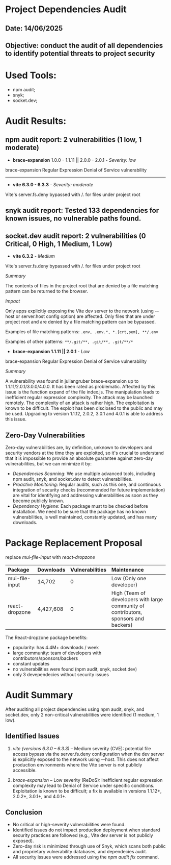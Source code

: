 # Project Dependencies Audit

## Date: 14/06/2025

## **Objective**: conduct the audit of all dependencies to identify potential threats to project security

# Used Tools:

- npm audit;
- snyk;
- socket.dev;

# Audit Results:

## **npm audit report**: 2 vulnerabilities (1 low, 1 moderate)

- **brace-expansion** 1.0.0 - 1.1.11 || 2.0.0 - 2.0.1 - *Severity: low*

brace-expansion Regular Expression Denial of Service vulnerability
___

- **vite 6.3.0 - 6.3.3** - *Severity: moderate*

Vite's server.fs.deny bypassed with /. for files under project root

## **snyk audit report**: Tested 133 dependencies for known issues, no vulnerable paths found.

## **socket.dev audit report**: 2 vulnerabilities (0 Critical, 0 High, 1 Medium, 1 Low)

- **vite 6.3.2** - *Medium*

Vite's server.fs.deny bypassed with /. for files under project root

*Summary*

The contents of files in the project root that are denied by a file matching pattern can be returned to the browser.

*Impact*

Only apps explicitly exposing the Vite dev server to the network (using --host or server.host config option) are affected. Only files that are under project root and are denied by a file matching pattern can be bypassed.

Examples of file matching patterns: ```.env, .env.*, *.{crt,pem}, **/.env```

Examples of other patterns: ```**/.git/**, .git/**, .git/**/*```

- **brace-expansion 1.1.11 || 2.0.1** - *Low*

brace-expansion Regular Expression Denial of Service vulnerability

*Summary*

A vulnerability was found in juliangruber brace-expansion up to 1.1.11/2.0.1/3.0.0/4.0.0. It has been rated as problematic. Affected by this issue is the function expand of the file index.js. The manipulation leads to inefficient regular expression complexity. The attack may be launched remotely. The complexity of an attack is rather high. The exploitation is known to be difficult. The exploit has been disclosed to the public and may be used. Upgrading to version 1.1.12, 2.0.2, 3.0.1 and 4.0.1 is able to address this issue.

## Zero-Day Vulnerabilities
Zero-day vulnerabilities are, by definition, unknown to developers and security vendors at the time they are exploited, so it's crucial to understand that it is impossible to provide an absolute guarantee against zero-day vulnerabilities, but we can minimize it by:

- *Dependencies Scanning*: We use multiple advanced tools, including npm audit, snyk, and socket.dev to detect vulnerabilities.
- *Proactive Monitoring*: Regular audits, such as this one, and continuous integration of security checks (recommended for future implementation) are vital for identifying and addressing vulnerabilities as soon as they become publicly known.
- *Dependency Hygiene*: Each package must to be checked before installation. We need to be sure that the package has no known vulnerabilities, is well maintained, constantly updated, and has many downloads.

# Package Replacement Proposal

replace *mui-file-input* with *react-dropzone*

| Package        | Downloads      | Vulnerabilities | Maintenance                                                                          |
| :------------- | :------------- | :-------------- | :----------------------------------------------------------------------------------- |
| mui-file-input | 14,702         | 0               | Low (Only one developer)                                                             |
| react-dropzone | 4,427,608      | 0               | High (Team of developers with large community of contributors, sponsors and backers) |

The React-dropzone package benefits:
- popularity: has 4.4M+ downloads / week
- large community: team of developers with contributors/sponsors/backers
- constant updates
- no vulnerabilities were found (npm audit, snyk, socket.dev)
- only 3 devependecies without security issues

# Audit Summary

After auditing all project dependencies using npm audit, snyk, and socket.dev, only 2 non-critical vulnerabilities were identified (1 medium, 1 low).

## Identified Issues

1. *vite (versions 6.3.0 – 6.3.3)* – Medium severity (CVE): potential file access bypass via the server.fs.deny configuration when the dev server is explicitly exposed to the network using --host.
This does not affect production environments where the Vite server is not publicly accessible.

2. *brace-expansion* – Low severity (ReDoS): inefficient regular expression complexity may lead to Denial of Service under specific conditions.
Exploitation is known to be difficult; a fix is available in versions 1.1.12+, 2.0.2+, 3.0.1+, and 4.0.1+.

## Conclusion

- No critical or high-severity vulnerabilities were found.
- Identified issues do not impact production deployment when standard security practices are followed (e.g., Vite dev server is not publicly exposed).
- Zero-day risk is minimized through use of Snyk, which scans both public and proprietary vulnerability databases, and dependecies audit.
- All security issues were addressed using the *npm audit fix* command.
